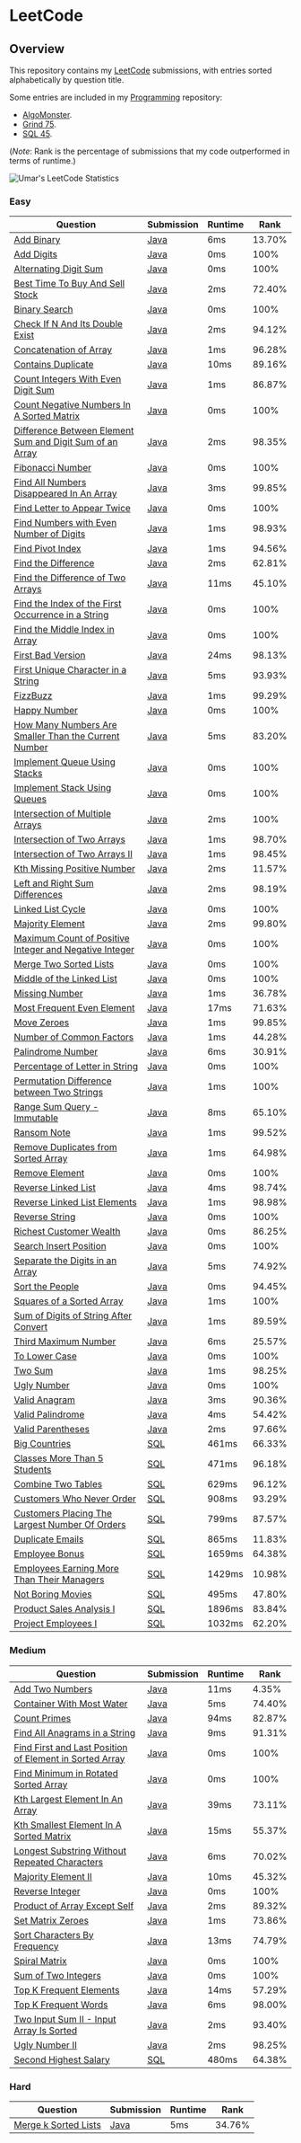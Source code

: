 # LeetCode

## Overview
This repository contains my [LeetCode](https://leetcode.com/shumarb/) submissions, with entries sorted alphabetically by question title.

Some entries are included in my [Programming](https://github.com/shumarb/programming) repository:
- [AlgoMonster](https://github.com/shumarb/algomonster).
- [Grind 75](https://github.com/shumarb/competitive-programming/tree/main/grind75).
- [SQL 45](https://github.com/shumarb/competitive-programming/tree/main/sql45).

(*Note*: Rank is the percentage of submissions that my code outperformed in terms of runtime.)

![Umar's LeetCode Statistics](https://leetcard.jacoblin.cool/shumarb?theme=dark)

### Easy
| Question                                                                                                                                                     | Submission                                                                                                             | Runtime | Rank   |
|--------------------------------------------------------------------------------------------------------------------------------------------------------------|------------------------------------------------------------------------------------------------------------------------|---------|--------|
| [Add Binary](https://leetcode.com/problems/add-binary/description/)                                                                                          | [Java](https://github.com/shumarb/leetcode/blob/main/easy/java/AddBinary.java)                                         | 6ms     | 13.70% |
| [Add Digits](https://leetcode.com/problems/add-digits/description/)                                                                                          | [Java](https://github.com/shumarb/leetcode/blob/main/easy/java/AddDigits.java)                                         | 0ms     | 100%   |
| [Alternating Digit Sum](https://leetcode.com/problems/alternating-digit-sum/description/)                                                                    | [Java](https://github.com/shumarb/leetcode/blob/main/easy/java/AlternatingDigitSum.java)                               | 0ms     | 100%   |
| [Best Time To Buy And Sell Stock](https://leetcode.com/problems/best-time-to-buy-and-sell-stock/description/)                                                | [Java](https://github.com/shumarb/leetcode/blob/main/easy/java/BestTimeToBuyAndSellStock.java)                         | 2ms     | 72.40% |
| [Binary Search](https://leetcode.com/problems/binary-search/description/)                                                                                    | [Java](https://github.com/shumarb/leetcode/blob/main/easy/java/BinarySearch.java)                                      | 0ms     | 100%   |
| [Check If N And Its Double Exist](https://leetcode.com/problems/check-if-n-and-its-double-exist/)                                                            | [Java](https://github.com/shumarb/leetcode/blob/main/easy/java/CheckIfNAndItsDoubleExist.java)                         | 2ms     | 94.12% |
| [Concatenation of Array](https://leetcode.com/problems/concatenation-of-array/)                                                                              | [Java](https://github.com/shumarb/leetcode/blob/main/easy/java/ConcatenationOfArrays.java)                             | 1ms     | 96.28% |
| [Contains Duplicate](https://leetcode.com/problems/contains-duplicate/description)                                                                           | [Java](https://github.com/shumarb/leetcode/blob/main/easy/java/ContainsDuplicate.java)                                 | 10ms    | 89.16% |
| [Count Integers With Even Digit Sum](https://leetcode.com/problems/count-integers-with-even-digit-sum/description)                                           | [Java](https://github.com/shumarb/leetcode/blob/main/easy/java/CountIntegersWithEvenDigitSum.java)                     | 1ms     | 86.87% |
| [Count Negative Numbers In A Sorted Matrix](https://leetcode.com/problems/count-negative-numbers-in-a-sorted-matrix/description)                             | [Java](https://github.com/shumarb/leetcode/blob/main/easy/java/CountNegativeNumbersInASortedMatrix.java)               | 0ms     | 100%   |
| [Difference Between Element Sum and Digit Sum of an Array](https://leetcode.com/problems/count-integers-with-even-digit-sum/description)                     | [Java](https://github.com/shumarb/leetcode/blob/main/easy/java/DifferenceBetweenElementSumAndDigitSumOfAnArray.java)   | 2ms     | 98.35% |
| [Fibonacci Number](https://leetcode.com/problems/fibonacci-number/description/)                                                                              | [Java](https://github.com/shumarb/leetcode/blob/main/easy/java/FibonacciNumber.java)                                   | 0ms     | 100%   |
| [Find All Numbers Disappeared In An Array](https://leetcode.com/problems/find-all-numbers-disappeared-in-an-array/description/)                              | [Java](https://github.com/shumarb/leetcode/blob/main/easy/java/FindAllNumbersDisappearedInAnArray.java)                | 3ms     | 99.85% |
| [Find Letter to Appear Twice](https://leetcode.com/problems/first-letter-to-appear-twice/description/)                                                       | [Java](https://github.com/shumarb/leetcode/blob/main/easy/java/FirstLetterToAppearTwice.java)                          | 0ms     | 100%   |
| [Find Numbers with Even Number of Digits](https://leetcode.com/problems/find-numbers-with-even-number-of-digits/description)                                 | [Java](https://github.com/shumarb/leetcode/blob/main/easy/java/FindNumbersWithEvenNumberOfDigits.java)                 | 1ms     | 98.93% |
| [Find Pivot Index](https://leetcode.com/problems/find-pivot-index/description)                                                                               | [Java](https://github.com/shumarb/leetcode/blob/main/easy/java/FindPivotIndex.java)                                    | 1ms     | 94.56% |
| [Find the Difference](https://leetcode.com/problems/find-the-difference/description)                                                                         | [Java](https://github.com/shumarb/leetcode/blob/main/easy/java/FindTheDifference.java)                                 | 2ms     | 62.81% |
| [Find the Difference of Two Arrays](https://leetcode.com/problems/find-the-difference-of-two-arrays/description)                                             | [Java](https://github.com/shumarb/leetcode/blob/main/easy/java/FindTheDifferenceOfTwoArrays.java)                      | 11ms    | 45.10% |
| [Find the Index of the First Occurrence in a String](https://leetcode.com/problems/find-the-index-of-the-first-occurrence-in-a-string/)                      | [Java](https://github.com/shumarb/leetcode/blob/main/easy/java/FindTheIndexOfTheFirstOccurrenceInAString.java)         | 0ms     | 100%   |
| [Find the Middle Index in Array](https://leetcode.com/problems/find-the-middle-index-in-array/description/)                                                  | [Java](https://github.com/shumarb/leetcode/blob/main/easy/java/FindTheMiddleIndexInArray.java)                         | 0ms     | 100%   |
| [First Bad Version](https://leetcode.com/problems/first-bad-version/description/)                                                                            | [Java](https://github.com/shumarb/leetcode/blob/main/easy/java/FirstBadVersion.java)                                   | 24ms    | 98.13% |
| [First Unique Character in a String](https://leetcode.com/problems/first-unique-character-in-a-string/description/)                                          | [Java](https://github.com/shumarb/leetcode/blob/main/easy/java/FirstUniqueCharacterInAString.java)                     | 5ms     | 93.93% |
| [FizzBuzz](https://leetcode.com/problems/fizz-buzz/description/)                                                                                             | [Java](https://github.com/shumarb/leetcode/blob/main/easy/java/FizzBuzz.java)                                          | 1ms     | 99.29% |
| [Happy Number](https://leetcode.com/problems/happy-number/description/)                                                                                      | [Java](https://github.com/shumarb/leetcode/blob/main/easy/java/HappyNumber.java)                                       | 0ms     | 100%   |
| [How Many Numbers Are Smaller Than the Current Number](https://leetcode.com/problems/how-many-numbers-are-smaller-than-the-current-number/description/)      | [Java](https://github.com/shumarb/leetcode/blob/main/easy/java/HowManyNumbersAreSmallerThanTheCurrentNumber.java)      | 5ms     | 83.20% |
| [Implement Queue Using Stacks](https://leetcode.com/problems/implement-queue-using-stacks/description/)                                                      | [Java](https://github.com/shumarb/leetcode/blob/main/easy/java/ImplementQueueUsingStacks.java)                         | 0ms     | 100%   |
| [Implement Stack Using Queues](https://leetcode.com/problems/implement-stack-using-queues/description/)                                                      | [Java](https://github.com/shumarb/leetcode/blob/main/easy/java/ImplementStackUsingQueues.java)                         | 0ms     | 100%   |
| [Intersection of Multiple Arrays](https://leetcode.com/problems/intersection-of-two-arrays/description/)                                                     | [Java](https://github.com/shumarb/leetcode/blob/main/easy/java/IntersectionofMultipleArrays.java)                      | 2ms     | 100%   |
| [Intersection of Two Arrays](https://leetcode.com/problems/intersection-of-two-arrays/description/)                                                          | [Java](https://github.com/shumarb/leetcode/blob/main/easy/java/IntersectionofTwoArrays.java)                           | 1ms     | 98.70% |
| [Intersection of Two Arrays II](https://leetcode.com/problems/intersection-of-two-arrays-ii/description/)                                                    | [Java](https://github.com/shumarb/leetcode/blob/main/easy/java/IntersectionofTwoArrays.java)                           | 1ms     | 98.45% |
| [Kth Missing Positive Number](https://leetcode.com/problems/kth-missing-positive-number/description/)                                                        | [Java](https://github.com/shumarb/leetcode/blob/main/easy/java/KthMissingPositiveNumber.java)                          | 2ms     | 11.57% |
| [Left and Right Sum Differences](https://leetcode.com/problems/left-and-right-sum-differences/description/)                                                  | [Java](https://github.com/shumarb/leetcode/blob/main/easy/java/LeftAndRightSumDifferences.java)                        | 2ms     | 98.19% |
| [Linked List Cycle](https://leetcode.com/problems/linked-list-cycle/description/)                                                                            | [Java](https://github.com/shumarb/leetcode/blob/main/easy/java/LinkedListCycle.java)                                   | 0ms     | 100%   |
| [Majority Element](https://leetcode.com/problems/majority-element/description/)                                                                              | [Java](https://github.com/shumarb/leetcode/blob/main/easy/java/MajorityElement.java)                                   | 2ms     | 99.80% |
| [Maximum Count of Positive Integer and Negative Integer](https://leetcode.com/problems/maximum-count-of-positive-integer-and-negative-integer/description/)  | [Java](https://github.com/shumarb/leetcode/blob/main/easy/java/MaximumCountOfPositiveIntegerAndNegativeInteger.java)   | 0ms     | 100%   |
| [Merge Two Sorted Lists](https://leetcode.com/problems/merge-two-sorted-lists/description/)                                                                  | [Java](https://github.com/shumarb/leetcode/blob/main/easy/java/MergeTwoSortedLists.java)                               | 0ms     | 100%   |
| [Middle of the Linked List](https://leetcode.com/problems/middle-of-the-linked-list/description/)                                                            | [Java](https://github.com/shumarb/leetcode/blob/main/easy/java/MiddleOfTheLinkedList.java)                             | 0ms     | 100%   |
| [Missing Number](https://leetcode.com/problems/missing-number/description/)                                                                                  | [Java](https://github.com/shumarb/leetcode/blob/main/easy/java/MissingNumber.java)                                     | 1ms     | 36.78% |
| [Most Frequent Even Element](https://leetcode.com/problems/most-frequent-even-element/description/)                                                          | [Java](https://github.com/shumarb/leetcode/blob/main/easy/java/MostFrequentEvenElement.java)                           | 17ms    | 71.63% |
| [Move Zeroes](https://leetcode.com/problems/move-zeroes/description/)                                                                                        | [Java](https://github.com/shumarb/leetcode/blob/main/easy/java/MoveZeroes.java)                                        | 1ms     | 99.85% |
| [Number of Common Factors](https://leetcode.com/problems/number-of-common-factors/description/)                                                              | [Java](https://github.com/shumarb/leetcode/blob/main/easy/java/NumberOfCommonFactors.java)                             | 1ms     | 44.28% |
| [Palindrome Number](https://leetcode.com/problems/palindrome-number/description/)                                                                            | [Java](https://github.com/shumarb/leetcode/blob/main/easy/java/PalindromeNumber.java)                                  | 6ms     | 30.91% |
| [Percentage of Letter in String](https://leetcode.com/problems/percentage-of-letter-in-string/description/)                                                  | [Java](https://github.com/shumarb/leetcode/blob/main/easy/java/PercentageOfLetterInString.java)                        | 0ms     | 100%   |
| [Permutation Difference between Two Strings](https://leetcode.com/problems/permutation-difference-between-two-strings/description/)                          | [Java](https://github.com/shumarb/leetcode/blob/main/easy/java/PermutationDifferenceBetweenTwoStrings.java)            | 1ms     | 100%   |
| [Range Sum Query - Immutable](https://leetcode.com/problems/range-sum-query-immutable/description/)                                                          | [Java](https://github.com/shumarb/leetcode/blob/main/easy/java/RangeSumQueryImmutable.java)                            | 8ms     | 65.10% |
| [Ransom Note](https://leetcode.com/problems/ransom-note/description/)                                                                                        | [Java](https://github.com/shumarb/leetcode/blob/main/easy/java/RansomNote.java)                                        | 1ms     | 99.52% |
| [Remove Duplicates from Sorted Array](https://leetcode.com/problems/remove-duplicates-from-sorted-array/description/)                                        | [Java](https://github.com/shumarb/leetcode/blob/main/easy/java/RemoveDuplicatesFromSortedArray.java)                   | 1ms     | 64.98% |
| [Remove Element](https://leetcode.com/problems/remove-element/description/)                                                                                  | [Java](https://github.com/shumarb/leetcode/blob/main/easy/java/RemoveElement.java)                                     | 0ms     | 100%   |
| [Reverse Linked List](https://leetcode.com/problems/reverse-linked-list/description/)                                                                        | [Java](https://github.com/shumarb/leetcode/blob/main/easy/java/ReverseLinkedList.java)                                 | 4ms     | 98.74% |
| [Reverse Linked List Elements](https://leetcode.com/problems/reverse-linked-list-elements/description/)                                                      | [Java](https://github.com/shumarb/leetcode/blob/main/easy/java/ReverseLinkedListElements.java)                         | 1ms     | 98.98% |
| [Reverse String](https://leetcode.com/problems/reverse-string/description/)                                                                                  | [Java](https://github.com/shumarb/leetcode/blob/main/easy/java/ReverseString.java)                                     | 0ms     | 100%   |
| [Richest Customer Wealth](https://leetcode.com/problems/richest-customer-wealth/description/)                                                                | [Java](https://github.com/shumarb/leetcode/blob/main/easy/java/RichestCustomerWealth.java)                             | 0ms     | 86.25% |
| [Search Insert Position](https://leetcode.com/problems/search-insert-position/description/)                                                                  | [Java](https://github.com/shumarb/leetcode/blob/main/easy/java/SearchInsertPosition.java)                              | 0ms     | 100%   |
| [Separate the Digits in an Array](https://leetcode.com/problems/separate-the-digits-in-an-array/description/)                                                | [Java](https://github.com/shumarb/leetcode/blob/main/easy/java/SeparateTheDigitsInAnArray.java)                        | 5ms     | 74.92% |
| [Sort the People](https://leetcode.com/problems/sort-the-people/description/)                                                                                | [Java](https://github.com/shumarb/leetcode/blob/main/easy/java/SortThePeople.java)                                     | 0ms     | 94.45% |
| [Squares of a Sorted Array](https://leetcode.com/problems/squares-of-a-sorted-array/description/)                                                            | [Java](https://github.com/shumarb/leetcode/blob/main/easy/java/SquaresOfASortedArray.java)                             | 1ms     | 100%   |
| [Sum of Digits of String After Convert](https://leetcode.com/problems/sum-of-digits-of-string-after-convert/description/)                                    | [Java](https://github.com/shumarb/leetcode/blob/main/easy/java/SumOfDigitsOfStringAfterConvert.java)                   | 1ms     | 89.59% |
| [Third Maximum Number](https://leetcode.com/problems/third-maximum-number/description/)                                                                      | [Java](https://github.com/shumarb/leetcode/blob/main/easy/java/ThirdMaximumNumber.java)                                | 6ms     | 25.57% |
| [To Lower Case](https://leetcode.com/problems/to-lower-case/description/)                                                                                    | [Java](https://github.com/shumarb/leetcode/blob/main/easy/java/ToLowerCase.java)                                       | 0ms     | 100%   |
| [Two Sum](https://leetcode.com/problems/two-sum/description/)                                                                                                | [Java](https://github.com/shumarb/leetcode/blob/main/easy/java/TwoSum.java)                                            | 1ms     | 98.25% |
| [Ugly Number](https://leetcode.com/problems/ugly-number/description/)                                                                                        | [Java](https://github.com/shumarb/leetcode/blob/main/easy/java/UglyNumber.java)                                        | 0ms     | 100%   |
| [Valid Anagram](https://leetcode.com/problems/valid-anagram/description/)                                                                                    | [Java](https://github.com/shumarb/leetcode/blob/main/easy/java/ValidAnagram.java)                                      | 3ms     | 90.36% |
| [Valid Palindrome](https://leetcode.com/problems/valid-palindrome/description/)                                                                              | [Java](https://github.com/shumarb/leetcode/blob/main/easy/java/ValidPalindrome.java)                                   | 4ms     | 54.42% |
| [Valid Parentheses](https://leetcode.com/problems/valid-parentheses/description/)                                                                            | [Java](https://github.com/shumarb/leetcode/blob/main/easy/java/ValidParentheses.java)                                  | 2ms     | 97.66% |
| [Big Countries](https://leetcode.com/problems/big-countries/)                                                                                                | [SQL](https://github.com/shumarb/leetcode/blob/main/easy/sql/big_countries.sql)                                        | 461ms   | 66.33% |
| [Classes More Than 5 Students](https://leetcode.com/problems/classes-more-than-5-students/description/)                                                      | [SQL](https://github.com/shumarb/leetcode/blob/main/easy/sql/classes_more_than_5_students.sql)                         | 471ms   | 96.18% |
| [Combine Two Tables](https://leetcode.com/problems/combine-two-tables/description/)                                                                          | [SQL](https://github.com/shumarb/leetcode/blob/main/easy/sql/combine_two_tables.sql)                                   | 629ms   | 96.12% |
| [Customers Who Never Order](https://leetcode.com/problems/customers-who-never-order/)                                                                        | [SQL](https://github.com/shumarb/leetcode/blob/main/easy/sql/customers_who_never_order.sql)                            | 908ms   | 93.29% |
| [Customers Placing The Largest Number Of Orders](https://leetcode.com/problems/customer-placing-the-largest-number-of-orders/description/)                   | [SQL](https://github.com/shumarb/leetcode/blob/main/easy/sql/customers_placing_the_largest_number_of_orders.sql)       | 799ms   | 87.57% |
| [Duplicate Emails](https://leetcode.com/problems/duplicate-emails/description/)                                                                              | [SQL](https://github.com/shumarb/leetcode/blob/main/easy/sql/duplicate_emails.sql)                                     | 865ms   | 11.83% |
| [Employee Bonus](https://leetcode.com/problems/employee-bonus/description/)                                                                                  | [SQL](https://github.com/shumarb/leetcode/blob/main/easy/sql/employee_bonus.sql)                                       | 1659ms  | 64.38% |
| [Employees Earning More Than Their Managers](https://leetcode.com/problems/employees-earning-more-than-their-managers/description/)                          | [SQL](https://github.com/shumarb/leetcode/blob/main/easy/sql/employees_earning_more_than_their_managers.sql)           | 1429ms  | 10.98% |
| [Not Boring Movies](https://leetcode.com/problems/not-boring-movies/description/)                                                                            | [SQL](https://github.com/shumarb/leetcode/blob/main/easy/sql/not_boring_movies.sql)                                    | 495ms   | 47.80% |
| [Product Sales Analysis I](https://leetcode.com/problems/product-sales-analysis-i/description/)                                                              | [SQL](https://github.com/shumarb/leetcode/blob/main/easy/sql/product_sales_analysis_1.sql)                             | 1896ms  | 83.84% |
| [Project Employees I](https://leetcode.com/problems/project-employees-i/)                                                                                    | [SQL](https://github.com/shumarb/leetcode/blob/main/easy/sql/project_employees_1.sql)                                  | 1032ms  | 62.20% |

### Medium
| Question                                                                                                                                                       | Submission                                                                                                            | Runtime | Rank   |
|----------------------------------------------------------------------------------------------------------------------------------------------------------------|-----------------------------------------------------------------------------------------------------------------------|---------|--------|
| [Add Two Numbers](https://leetcode.com/problems/add-two-numbers/description/)                                                                                  | [Java](https://github.com/shumarb/leetcode/blob/main/medium/java/AddTwoNumbers.java)                                  | 11ms    | 4.35%  |
| [Container With Most Water](https://leetcode.com/problems/container-with-most-water/description/)                                                              | [Java](https://github.com/shumarb/leetcode/blob/main/medium/java/ContainerWithMostWater.java)                         | 5ms     | 74.40% |
| [Count Primes](https://leetcode.com/problems/count-primes/description/)                                                                                        | [Java](https://github.com/shumarb/leetcode/blob/main/medium/java/CountPrimes.java)                                    | 94ms    | 82.87% |
| [Find All Anagrams in a String](https://leetcode.com/problems/find-all-anagrams-in-a-string/description/)                                                      | [Java](https://github.com/shumarb/leetcode/blob/main/medium/java/FindAllAnagramsInAString.java)                       | 9ms     | 91.31% |
| [Find First and Last Position of Element in Sorted Array](https://leetcode.com/problems//find-first-and-last-position-of-element-in-sorted-array/description/) | [Java](https://github.com/shumarb/leetcode/blob/main/medium/java/FindFirstAndLastPositionOfElementInSortedArray.java) | 0ms     | 100%   |
| [Find Minimum in Rotated Sorted Array](https://leetcode.com/problems/find-minimum-in-rotated-sorted-array/description/)                                        | [Java](https://github.com/shumarb/leetcode/blob/main/medium/java/FindMinimumInRotatedSortedArray.java)                | 0ms     | 100%   |
| [Kth Largest Element In An Array](https://leetcode.com/problems/kth-largest-element-in-an-array/description/)                                                  | [Java](https://github.com/shumarb/leetcode/blob/main/medium/java/KthLargestElementInAnArray.java)                     | 39ms    | 73.11% |
| [Kth Smallest Element In A Sorted Matrix](https://leetcode.com/problems/kth-smallest-element-in-a-sorted-matrix/description/)                                  | [Java](https://github.com/shumarb/leetcode/blob/main/medium/java/KthSmallestElementInASortedMatrix.java)              | 15ms    | 55.37% |
| [Longest Substring Without Repeated Characters](https://leetcode.com/problems/longest-substring-without-repeating-characters/description/)                     | [Java](https://github.com/shumarb/leetcode/blob/main/medium/java/LongestSubstringWithoutRepeatedCharacters.java)      | 6ms     | 70.02% |
| [Majority Element II](https://leetcode.com/problems/majority-element-ii/description/)                                                                          | [Java](https://github.com/shumarb/leetcode/blob/main/medium/java/MajorityElementTwo.java)                             | 10ms    | 45.32% |
| [Reverse Integer](https://leetcode.com/problems/reverse-integer/description/)                                                                                  | [Java](https://github.com/shumarb/leetcode/blob/main/medium/java/ReverseInteger.java)                                 | 0ms     | 100%   |
| [Product of Array Except Self](https://leetcode.com/problems/product-of-array-except-self/description/)                                                        | [Java](https://github.com/shumarb/leetcode/blob/main/medium/java/ProductOfArrayExceptSelf.java)                       | 2ms     | 89.32% |
| [Set Matrix Zeroes](https://leetcode.com/problems/set-matrix-zeroes/description/)                                                                              | [Java](https://github.com/shumarb/leetcode/blob/main/medium/java/SetMatrixZeroes.java)                                | 1ms     | 73.86% |
| [Sort Characters By Frequency](https://leetcode.com/problems/sort-characters-by-frequency/description/)                                                        | [Java](https://github.com/shumarb/leetcode/blob/main/medium/java/SortCharactersByFrequency.java)                      | 13ms    | 74.79% |
| [Spiral Matrix](https://leetcode.com/problems/spiral-matrix/description/)                                                                                      | [Java](https://github.com/shumarb/leetcode/blob/main/medium/java/SpiralMatrix.java)                                   | 0ms     | 100%   |
| [Sum of Two Integers](https://leetcode.com/problems/sum-of-two-integers/description/)                                                                          | [Java](https://github.com/shumarb/leetcode/blob/main/medium/java/SumOfTwoIntegers.java)                               | 0ms     | 100%   |
| [Top K Frequent Elements](https://leetcode.com/problems/top-k-frequent-elements/description/)                                                                  | [Java](https://github.com/shumarb/leetcode/blob/main/medium/java/TopKFrequentElements.java)                           | 14ms    | 57.29% |
| [Top K Frequent Words](https://leetcode.com/problems/top-k-frequent-words/description/)                                                                        | [Java](https://github.com/shumarb/leetcode/blob/main/medium/java/TopKFrequentWords.java)                              | 6ms     | 98.00% | 
| [Two Input Sum II - Input Array Is Sorted](https://leetcode.com/problems/two-sum-ii-input-array-is-sorted)                                                     | [Java](https://github.com/shumarb/leetcode/blob/main/medium/java/TwoInputSumTwoInputArrayIsSorted.java)               | 2ms     | 93.40% |
| [Ugly Number II](https://leetcode.com/problems/ugly-number-ii/description/)                                                                                    | [Java](https://github.com/shumarb/leetcode/blob/main/medium/java/UglyNumberTwo.java)                                  | 2ms     | 98.25% | 
| [Second Highest Salary](https://leetcode.com/problems/second-highest-salary/)                                                                                  | [SQL](https://github.com/shumarb/leetcode/blob/main/medium/sql/second_highest_salary.sql)                             | 480ms   | 64.38% |

### Hard
| Question                                                                                | Submission                                                                             | Runtime | Rank   |
|-----------------------------------------------------------------------------------------|----------------------------------------------------------------------------------------|---------|--------|
| [Merge k Sorted Lists](https://leetcode.com/problems/merge-k-sorted-lists/description/) | [Java](https://github.com/shumarb/leetcode/blob/main/hard/java/MergeKSortedLists.java) | 5ms     | 34.76% |

